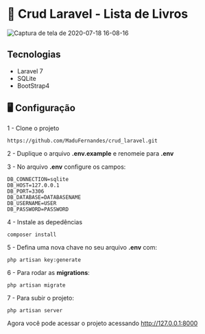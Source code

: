 # :low_brightness: Crud Laravel - Lista de Livros

![Captura de tela de 2020-07-18 16-08-16](https://user-images.githubusercontent.com/49164290/87860137-62f3e700-c911-11ea-85a4-220696493d1d.png)

## Tecnologias

- Laravel 7
- SQLite
- BootStrap4

## :desktop_computer: Configuração

1 - Clone o projeto
```
https://github.com/MaduFernandes/crud_laravel.git
```

2 - Duplique o arquivo **.env.example** e renomeie para **.env**

3 - No arquivo **.env** configure os campos:

```
DB_CONNECTION=sqlite
DB_HOST=127.0.0.1
DB_PORT=3306
DB_DATABASE=DATABASENAME
DB_USERNAME=USER
DB_PASSWORD=PASSWORD
```

4 - Instale as depedências

```
composer install
```

5 -  Defina uma nova chave no seu arquivo **.env** com:

```
php artisan key:generate
```

6 - Para rodar as **migrations**:

```
php artisan migrate
```

7 - Para subir o projeto:

```
php artisan server
```

Agora você pode acessar o projeto acessando http://127.0.0.1:8000

